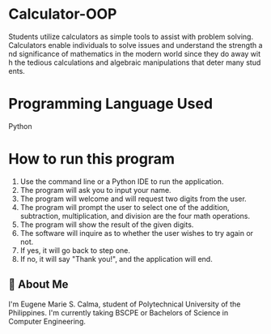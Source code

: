 # Calculator-OOP

Students utilize calculators as simple tools to assist with problem solving. Calculators enable individuals to solve issues and understand the strength and significance of mathematics in the modern world since they do away with the tedious calculations and algebraic manipulations that deter many students.

# Programming Language Used
Python

# How to run this program
1. Use the command line or a Python IDE to run the application.
2. The program will ask you to input your name.
3. The program will welcome and will request two digits from the user.
4.  The program will prompt the user to select one of the addition, subtraction, multiplication, and division are the four math operations.
5. The program will show the result of the given digits.
6. The software will inquire as to whether the user wishes to try again or not.
7. If yes, it will go back to step one.
8. If no, it will say "Thank you!", and the application will end. 

## 🚀 About Me
I'm Eugene Marie S. Calma, student of Polytechnical University of the Philippines. I'm currently taking BSCPE or Bachelors of Science in Computer Engineering. 
